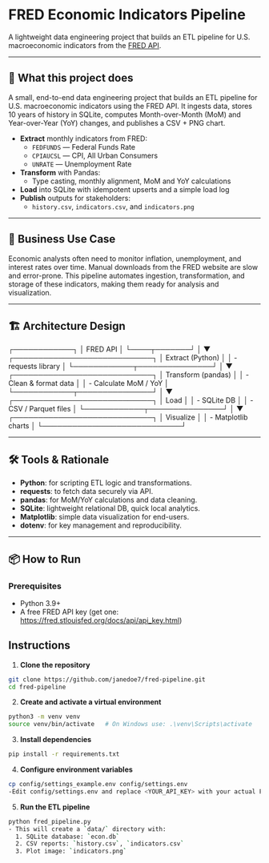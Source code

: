# FRED Economic Indicators Pipeline

A lightweight data engineering project that builds an ETL pipeline for U.S. macroeconomic indicators 
from the [FRED API](https://fred.stlouisfed.org/docs/api/fred/).

---

## 🧠 What this project does
A small, end-to-end data engineering project that builds an ETL pipeline for U.S. macroeconomic indicators using the FRED API. It ingests data, stores 10 years of history in SQLite, computes Month-over-Month (MoM) and Year-over-Year (YoY) changes, and publishes a CSV + PNG chart.

- **Extract** monthly indicators from FRED:
  - `FEDFUNDS` — Federal Funds Rate
  - `CPIAUCSL` — CPI, All Urban Consumers
  - `UNRATE` — Unemployment Rate
- **Transform** with Pandas:
  - Type casting, monthly alignment, MoM and YoY calculations
- **Load** into SQLite with idempotent upserts and a simple load log
- **Publish** outputs for stakeholders:
  - `history.csv`, `indicators.csv`, and `indicators.png`

---
## 💼 Business Use Case
Economic analysts often need to monitor inflation, unemployment, and interest rates over time. Manual downloads from the FRED website are slow and error-prone. This pipeline automates ingestion, transformation, and storage of these indicators, making them ready for analysis and visualization.

---
## 🏗️ Architecture Design
┌────────────┐
│  FRED API  │
└────┬───────┘
     │
     ▼
┌────────────────────────────┐
│     Extract (Python)       │
│  - requests library        │
└────────────┬───────────────┘
             │
             ▼
┌────────────────────────────┐
│    Transform (pandas)      │
│  - Clean & format data     │
│  - Calculate MoM / YoY     │
└────────────┬───────────────┘
             │
             ▼
┌────────────────────────────┐
│ Load                       │
│ - SQLite DB                │
│ - CSV / Parquet files      │
└────────────┬───────────────┘
             │
             ▼
┌────────────────────────────┐
│ Visualize                  │
│ - Matplotlib charts        │
└────────────────────────────┘

---
## 🛠️ Tools & Rationale
- **Python**: for scripting ETL logic and transformations.
- **requests**: to fetch data securely via API.
- **pandas**: for MoM/YoY calculations and data cleaning.
- **SQLite**: lightweight relational DB, quick local analytics.
- **Matplotlib**: simple data visualization for end-users.
- **dotenv**: for key management and reproducibility.
---
## 📦 How to Run

### Prerequisites
- Python 3.9+
- A free FRED API key (get one: https://fred.stlouisfed.org/docs/api/api_key.html)

## Instructions

1. **Clone the repository**

```bash
git clone https://github.com/janedoe7/fred-pipeline.git
cd fred-pipeline
```
2. **Create and activate a virtual environment**

```bash
python3 -m venv venv
source venv/bin/activate   # On Windows use: .\venv\Scripts\activate
```
3. **Install dependencies**
```bash
pip install -r requirements.txt
```
4. **Configure environment variables**
```bash
cp config/settings_example.env config/settings.env
-Edit config/settings.env and replace <YOUR_API_KEY> with your actual FRED API key.
```
5. **Run the ETL pipeline**
```bash
python fred_pipeline.py
- This will create a `data/` directory with:
  1. SQLite database: `econ.db`
  2. CSV reports: `history.csv`, `indicators.csv`
  3. Plot image: `indicators.png`
```
